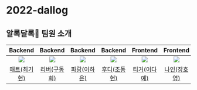 # 2022-dallog

## 알록달록🌈 팀원 소개

|                   Backend                    |                      Backend                       |                     Backend                      |                   Backend                    |                    Frontend                    |                  Frontend                   |
| :------------------------------------------: | :------------------------------------------------: | :----------------------------------------------: | :------------------------------------------: | :--------------------------------------------: | :-----------------------------------------: |
| ![](https://github.com/hyeonic.png?size=120) | ![](https://github.com/gudonghee2000.png?size=120) | ![](https://github.com/summerlunaa.png?size=120) | ![](https://github.com/devHudi.png?size=120) | ![](https://github.com/daaaayeah.png?size=120) | ![](https://github.com/jhy979.png?size=120) |
|  [매트(최기현)](https://github.com/hyeonic)  |  [리버(구동희)](https://github.com/gudonghee2000)  |  [파랑(이하은)](https://github.com/summerlunaa)  |  [후디(조동현)](https://github.com/devHudi)  |  [티거(이다예)](https://github.com/daaaayeah)  |  [나인(장호영)](https://github.com/jhy979)  |
